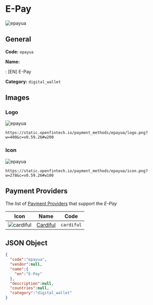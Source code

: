 
# E-Pay 
![epayua](https://static.openfintech.io/payment_methods/epayua/logo.png?w=400&c=v0.59.26#w200)  

## General 
**Code:** `epayua` 
 
**Name:** 
 
:	[EN] E-Pay 
 
**Category:** `digital_wallet` 
 

## Images 

### Logo 
![epayua](https://static.openfintech.io/payment_methods/epayua/logo.png?w=400&c=v0.59.26#w200)  

```
https://static.openfintech.io/payment_methods/epayua/logo.png?w=400&c=v0.59.26#w200
```  

### Icon 
![epayua](https://static.openfintech.io/payment_methods/epayua/icon.png?w=278&c=v0.59.26#w100)  

```
https://static.openfintech.io/payment_methods/epayua/icon.png?w=278&c=v0.59.26#w100
```  

## Payment Providers 
 
The list of [Payment Providers](/payment-providers/) that support the _E-Pay_ 

|Icon|Name|Code| 
|:---:|:---:|:---:| 
|![cardiful](https://static.openfintech.io/payment_providers/cardiful/icon.svg?w=278&c=v0.59.26#w100) |[Cardiful](/payment-providers/cardiful/)|`cardiful`| 
 

## JSON Object 

```json
{
  "code":"epayua",
  "vendor":null,
  "name":{
    "en":"E-Pay"
  },
  "description":null,
  "countries":null,
  "category":"digital_wallet"
}
```  
